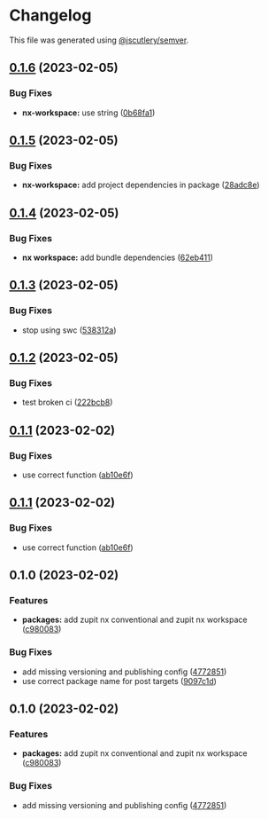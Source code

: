 # Changelog

This file was generated using [@jscutlery/semver](https://github.com/jscutlery/semver).

## [0.1.6](https://github.com/zupit-it/nx/compare/nx-workspace-0.1.5...nx-workspace-0.1.6) (2023-02-05)


### Bug Fixes

* **nx-workspace:** use string ([0b68fa1](https://github.com/zupit-it/nx/commit/0b68fa1301ec3959a8e4069998872ccb5ea2dc8f))

## [0.1.5](https://github.com/zupit-it/nx/compare/nx-workspace-0.1.4...nx-workspace-0.1.5) (2023-02-05)


### Bug Fixes

* **nx-workspace:** add project dependencies in package ([28adc8e](https://github.com/zupit-it/nx/commit/28adc8e28fcec10285c7b533ccad1a83416dab04))

## [0.1.4](https://github.com/zupit-it/nx/compare/nx-workspace-0.1.3...nx-workspace-0.1.4) (2023-02-05)


### Bug Fixes

* **nx workspace:** add bundle dependencies ([62eb411](https://github.com/zupit-it/nx/commit/62eb411dc0307a01c9babf403b047cfff86884b7))

## [0.1.3](https://github.com/zupit-it/nx/compare/nx-workspace-0.1.2...nx-workspace-0.1.3) (2023-02-05)


### Bug Fixes

* stop using swc ([538312a](https://github.com/zupit-it/nx/commit/538312a8d91eb6f65c25a6e34b2f053459e40d6a))

## [0.1.2](https://github.com/zupit-it/nx/compare/nx-workspace-0.1.1...nx-workspace-0.1.2) (2023-02-05)


### Bug Fixes

* test broken ci ([222bcb8](https://github.com/zupit-it/nx/commit/222bcb86219ba61944be2b5ef1cc5b1dcfbdc382))

## [0.1.1](https://github.com/zupit-it/nx/compare/nx-workspace-0.1.0...nx-workspace-0.1.1) (2023-02-02)


### Bug Fixes

* use correct function ([ab10e6f](https://github.com/zupit-it/nx/commit/ab10e6f1f51e2f42655ad70d49a9d6b0282721c7))

## [0.1.1](https://github.com/zupit-it/nx/compare/nx-workspace-0.1.0...nx-workspace-0.1.1) (2023-02-02)


### Bug Fixes

* use correct function ([ab10e6f](https://github.com/zupit-it/nx/commit/ab10e6f1f51e2f42655ad70d49a9d6b0282721c7))

## 0.1.0 (2023-02-02)


### Features

* **packages:** add zupit nx conventional and zupit nx workspace ([c980083](https://github.com/zupit-it/nx/commit/c980083e705bfb7430eeb0c20a3d0497620657bf))


### Bug Fixes

* add missing versioning and publishing config ([4772851](https://github.com/zupit-it/nx/commit/4772851c3df66151750b4333aca33eba15341551))
* use correct package name for post targets ([9097c1d](https://github.com/zupit-it/nx/commit/9097c1dcf4ab48bea3fc465ddc08be3fbc8201f5))

## 0.1.0 (2023-02-02)


### Features

* **packages:** add zupit nx conventional and zupit nx workspace ([c980083](https://github.com/zupit-it/nx/commit/c980083e705bfb7430eeb0c20a3d0497620657bf))


### Bug Fixes

* add missing versioning and publishing config ([4772851](https://github.com/zupit-it/nx/commit/4772851c3df66151750b4333aca33eba15341551))
